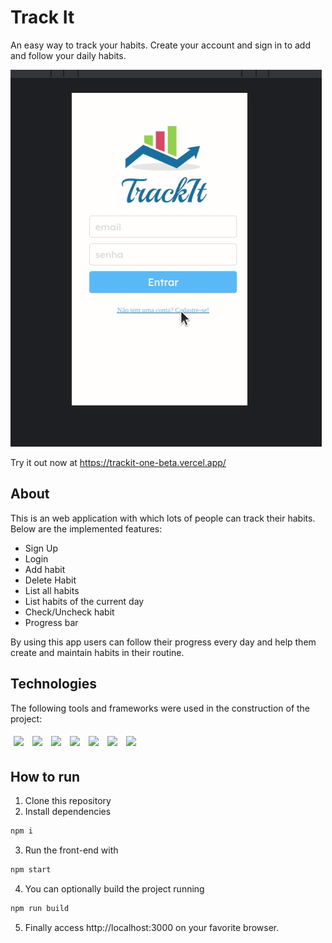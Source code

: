# Track It

An easy way to track your habits. Create your account and sign in to add and follow your daily habits.

<img src="./src/assets/trackit-usage.gif" />

Try it out now at https://trackit-one-beta.vercel.app/

## About

This is an web application with which lots of people can track their habits. Below are the implemented features:

- Sign Up
- Login
- Add habit
- Delete Habit
- List all habits
- List habits of the current day
- Check/Uncheck habit
- Progress bar

By using this app users can follow their progress every day and help them create and maintain habits in their routine.

## Technologies

The following tools and frameworks were used in the construction of the project:<br>
<p>
<img style='margin: 5px;' src='https://img.shields.io/badge/styled-components%20-%2320232a.svg?&style=for-the-badge&color=b8679e&logo=styled-components&logoColor=%3a3a3a'>
<img style='margin: 5px;' src='https://img.shields.io/badge/axios%20-%2320232a.svg?&style=for-the-badge&color=informational'>
<img style='margin: 5px;' src="https://img.shields.io/badge/react-app%20-%2320232a.svg?&style=for-the-badge&color=60ddf9&logo=react&logoColor=%2361DAFB"/>
<img style='margin: 5px;' src="https://img.shields.io/badge/react_route%20-%2320232a.svg?&style=for-the-badge&logo=react&logoColor=%2361DAFB"/>
<img style='margin: 5px;' src='https://img.shields.io/badge/react-icons%20-%2320232a.svg?&style=for-the-badge&color=f28dc7&logo=react-icons&logoColor=%2361DAFB'>
<img style='margin: 5px;' src='https://img.shields.io/badge/React-circular--progressbar-yellowgreen?style=for-the-badge&logo=react'>
<img style='margin: 5px;' src='https://img.shields.io/badge/React-loader--spinner-orange?style=for-the-badge&logo=react'>
</p>

## How to run

1. Clone this repository
2. Install dependencies
```bash
npm i
```
3. Run the front-end with
```bash
npm start
```
4. You can optionally build the project running
```bash
npm run build
```
5. Finally access http://localhost:3000 on your favorite browser. 

